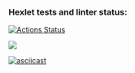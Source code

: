 ### Hexlet tests and linter status:
[![Actions Status](https://github.com/RoninSK8/frontend-project-lvl2/workflows/hexlet-check/badge.svg)](https://github.com/RoninSK8/frontend-project-lvl2/actions)

<a href="https://codeclimate.com/github/RoninSK8/frontend-project-lvl2/maintainability"><img src="https://api.codeclimate.com/v1/badges/193d59e0ffe77990b6a2/maintainability" /></a>


[![asciicast](https://asciinema.org/a/386077.svg)](https://asciinema.org/a/386077)